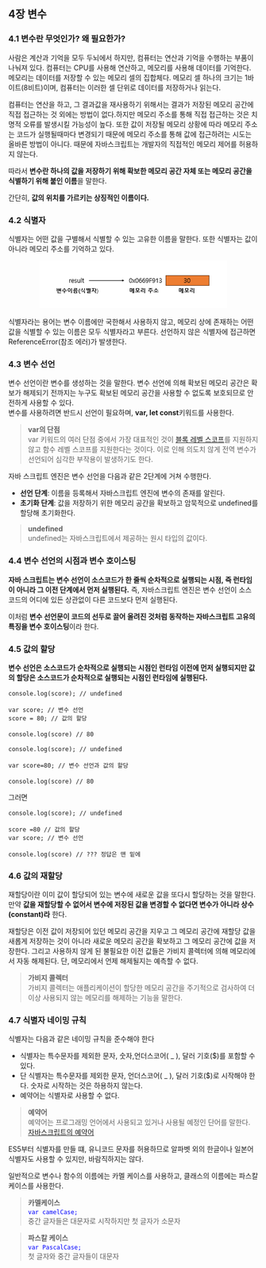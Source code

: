 ## 4장 변수

### 4.1 변수란 무엇인가? 왜 필요한가?

사람은 계산과 기억을 모두 두뇌에서 하지만, 컴퓨터는 연산과 기억을 수행하는 부품이 나눠져 있다. 컴퓨터는 CPU를 사용해 연산하고, 메모리를 사용해 데이터를 기억한다.
메모리는 데이터를 저장할 수 있는 메모리 셀의 집합체다. 메모리 셀 하나의 크기는 1바이트(8비트)이며, 컴퓨터는 이러한 셀 단위로 데이터를 저장하거나 읽는다.

컴퓨터는 연산을 하고, 그 결과값을 재사용하기 위해서는 결과가 저장된 메모리 공간에 직접 접근하는 것 외에는 방법이 없다.하지만 메모리 주소를 통해 직접 접근하는 것은 치명적 오류를 발생시킬
가능성이 높다. 또한 값이 저장될 메모리 상황에 따라 메모리 주소는 코드가 실행될때마다 변경되기 때문에 메모리 주소를 통해 값에 접근하려는 시도는 올바른 방법이 아니다.
때문에 자바스크립트는 개발자의 직접적인 메모리 제어를 허용하지 않는다.

따라서 **변수란 하나의 값을 저장하기 위해 확보한 메모리 공간 자체 또는 메모리 공간을 식별하기 위해 붙인 이름**을 말한다.

간단히, **값의 위치를 가르키는 상징적인 이름이다.**

### 4.2 식별자

식별자는 어떤 값을 구별해서 식별할 수 있는 고유한 이름을 말한다. 또한 식별자는 값이 아니라 메모리 주소를 기억하고 있다.

<p align="center"><img src="식별자.PNG"></img></p>

식별자라는 용어는 변수 이름에만 국한해서 사용하지 않고, 메모리 상에 존재하는 어떤 값을 식별할 수 있는 이름은 모두 식별자라고 부른다.
선언하지 않은 식별자에 접근하면 ReferenceError(참조 에러)가 발생한다.

### 4.3 변수 선언

변수 선언이란 변수를 생성하는 것을 말한다. 변수 선언에 의해 확보된 메모리 공간은 확보가 해제되기 전까지는 누구도 확보된 메모리 공간을 사용할 수 없도록 보호되므로 안전하게 사용할 수 있다.  
변수를 사용하려면 반드시 선언이 필요하며, **var, let const**키워드를 사용한다.

> **var의 단점**  
> var 키워드의 여러 단점 중에서 가장 대표적인 것이 [블록 레벨 스코프](https://poiemaweb.com/es6-block-scope)를 지원하지 않고 함수 레벨 스코프를 지원한다는 것이다.
> 이로 인해 의도치 않게 전역 변수가 선언되어 심각한 부작용이 발생하기도 한다.

자바 스크립트 엔진은 변수 선언을 다음과 같은 2단계에 거쳐 수행한다.

- **선언 단계**: 이름을 등록해서 자바스크립트 엔진에 변수의 존재를 알린다.
- **초기화 단계**: 값을 저장하기 위한 메모리 공간을 확보하고 암묵적으로 undefined를 할당해 초기화한다.

> **undefined**  
> undefined는 자바스크립트에서 제공하는 원시 타입의 값이다.

### 4.4 변수 선언의 시점과 변수 호이스팅

**자바 스크립트는 변수 선언이 소스코드가 한 줄씩 순차적으로 실행되는 시점, 즉 런타임이 아니라 그 이전 단계에서 먼저 실행된다.**
즉, 자바스크립트 엔진은 변수 선언이 소스 코드의 어디에 있든 상관없이 다른 코드보다 먼저 실행된다.

이처럼 **변수 선언문이 코드의 선두로 끌어 올려진 것처럼 동작하는 자바스크립트 고유의 특징을 변수 호이스팅**이라 한다.

### 4.5 값의 할당

**변수 선언은 소스코드가 순차적으로 실행되는 시점인 런타임 이전에 먼저 실행되지만 값의 할당은 소스코드가 순차적으로 실행되는 시점인 런타임에 실행된다.**

<pre><code>console.log(score); // undefined

var score; // 변수 선언
score = 80; // 값의 할당

console.log(score) // 80
</code></pre>

<pre><code>console.log(score); // undefined

var score=80; // 변수 선언과 값의 할당

console.log(score) // 80
</code></pre>

그러면

<pre><code>console.log(score); // undefined

score =80 // 값의 할당
var score; // 변수 선언

console.log(score) // ??? 정답은 맨 밑에
</code></pre>

### 4.6 값의 재할당

재할당이란 이미 값이 할당되어 있는 변수에 새로운 값을 또다시 할당하는 것을 말한다.  
만약 **값을 재할당할 수 없어서 변수에 저장된 값을 변경할 수 없다면 변수가 아니라 상수(constant)라** 한다.

재할당은 이전 값이 저장되어 있던 메모리 공간을 지우고 그 메모리 공간에 재할당 값을 새롭게 저장하는 것이 아니라 새로운 메모리 공간을 확보하고 그 메모리 공간에 값을 저장한다.
그리고 사용하지 않게 된 불필요한 이전 값들은 가비지 콜렉터에 의해 메모리에서 자동 해제된다. 단, 메모리에서 언제 해제될지는 예측할 수 없다.

> **가비지 콜렉터**  
> 가비지 콜렉터는 애플리케이션이 할당한 메모리 공간을 주기적으로 검사하여 더 이상 사용되지 않는 메모리를 해제하는 기능을 말한다.

### 4.7 식별자 네이밍 규칙

식별자는 다음과 같은 네이밍 규칙을 준수해야 한다

- 식별자는 특수문자를 제외한 문자, 숫자,언더스코어( \_ ), 달러 기호($)를 포함할 수 있다.
- 단 식별자는 특수문자를 제외한 문자, 언더스코어( \_ ), 달러 기호($)로 시작해야 한다. 숫자로 시작하는 것은 하용하지 않는다.
- 예약어는 식별자로 사용할 수 없다.

> **예약어**  
> 예약어는 프로그래밍 언어에서 사용되고 있거나 사용될 예정인 단어를 말한다.  
> [자바스크립트의 예약어](https://www.w3bai.com/ko/js/js_reserved.html#gsc.tab=0)

ES5부터 식별자를 만들 떄, 유니코드 문자를 허용하므로 알파벳 외의 한글이나 일본어 식별자도 사용할 수 있지만, 바람직하지는 않다.

일반적으로 변수나 함수의 이름에는 카멜 케이스를 사용하고, 클래스의 이름에는 파스칼 케이스를 사용한다.

> **카멜케이스**  
> <code style="color:blue">var camelCase;</code>  
> 중간 글자들은 대문자로 시작하지만 첫 글자가 소문자

> **파스칼 케이스**  
> <code style="color:blue">var PascalCase;</code>  
> 첫 글자와 중간 글자들이 대문자
